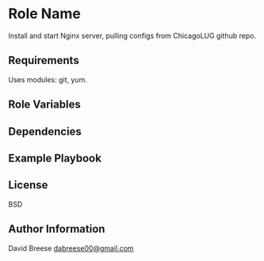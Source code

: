 Role Name
=========

Install and start Nginx server, pulling configs from ChicagoLUG github repo.

Requirements
------------

Uses modules: git, yum.

Role Variables
--------------


Dependencies
------------


Example Playbook
----------------


License
-------

BSD

Author Information
------------------

David Breese <dabreese00@gmail.com>

